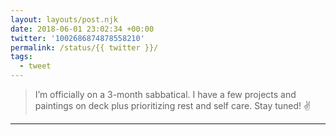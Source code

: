 ```yaml
---
layout: layouts/post.njk
date: 2018-06-01 23:02:34 +00:00
twitter: '1002686874878558210'
permalink: /status/{{ twitter }}/
tags: 
  - tweet
---
```


> I’m officially on a 3-month sabbatical. I have a few projects and paintings on deck plus prioritizing rest and self care. Stay tuned! ✌️

---
